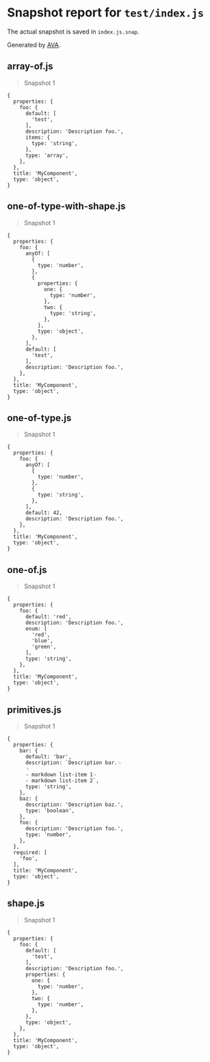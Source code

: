 # Snapshot report for `test/index.js`

The actual snapshot is saved in `index.js.snap`.

Generated by [AVA](https://ava.li).

## array-of.js

> Snapshot 1

    {
      properties: {
        foo: {
          default: [
            'test',
          ],
          description: 'Description foo.',
          items: {
            type: 'string',
          },
          type: 'array',
        },
      },
      title: 'MyComponent',
      type: 'object',
    }

## one-of-type-with-shape.js

> Snapshot 1

    {
      properties: {
        foo: {
          anyOf: [
            {
              type: 'number',
            },
            {
              properties: {
                one: {
                  type: 'number',
                },
                two: {
                  type: 'string',
                },
              },
              type: 'object',
            },
          ],
          default: [
            'test',
          ],
          description: 'Description foo.',
        },
      },
      title: 'MyComponent',
      type: 'object',
    }

## one-of-type.js

> Snapshot 1

    {
      properties: {
        foo: {
          anyOf: [
            {
              type: 'number',
            },
            {
              type: 'string',
            },
          ],
          default: 42,
          description: 'Description foo.',
        },
      },
      title: 'MyComponent',
      type: 'object',
    }

## one-of.js

> Snapshot 1

    {
      properties: {
        foo: {
          default: 'red',
          description: 'Description foo.',
          enum: [
            'red',
            'blue',
            'green',
          ],
          type: 'string',
        },
      },
      title: 'MyComponent',
      type: 'object',
    }

## primitives.js

> Snapshot 1

    {
      properties: {
        bar: {
          default: 'bar',
          description: `Description bar.␊
          ␊
          - markdown list-item 1␊
          - markdown list-item 2`,
          type: 'string',
        },
        baz: {
          description: 'Description baz.',
          type: 'boolean',
        },
        foo: {
          description: 'Description foo.',
          type: 'number',
        },
      },
      required: [
        'foo',
      ],
      title: 'MyComponent',
      type: 'object',
    }

## shape.js

> Snapshot 1

    {
      properties: {
        foo: {
          default: [
            'test',
          ],
          description: 'Description foo.',
          properties: {
            one: {
              type: 'number',
            },
            two: {
              type: 'number',
            },
          },
          type: 'object',
        },
      },
      title: 'MyComponent',
      type: 'object',
    }
